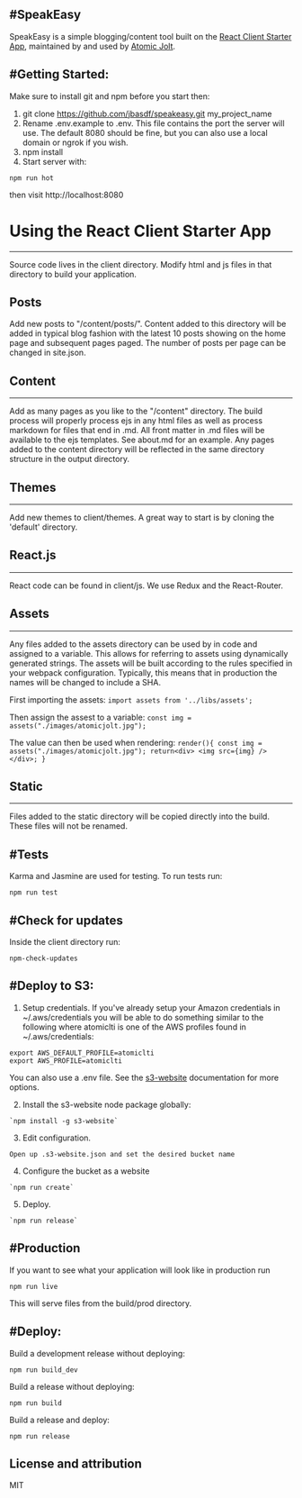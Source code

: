 #SpeakEasy
-----------------------
SpeakEasy is a simple blogging/content tool built on the [React Client Starter App](https://github.com/atomicjolt/react_client_starter_app), maintained by and used by [Atomic Jolt](http://www.atomicjolt.com).


#Getting Started:
-----------------------

Make sure to install git and npm before you start then:

1. git clone https://github.com/jbasdf/speakeasy.git my_project_name
2. Rename .env.example to .env. This file contains the port the server will use. The default 8080 should be fine, but you can also use a local domain or ngrok if you wish.
3. npm install
4. Start server with:

  `npm run hot`

then visit http://localhost:8080


# Using the React Client Starter App
-----------------------
Source code lives in the client directory. Modify html and js files in that directory to build your application.


## Posts
Add new posts to "/content/posts/". Content added to this directory will be added in typical blog fashion with the latest
10 posts showing on the home page and subsequent pages paged. The number of posts per page can be changed in site.json.


## Content
-----------
Add as many pages as you like to the "/content" directory. The build process will properly process ejs in any html files
as well as process markdown for files that end in .md. All front matter in .md files will be available to the ejs templates.
See about.md for an example. Any pages added to the content directory will be reflected in the same directory structure
in the output directory.


## Themes
-----------
Add new themes to client/themes. A great way to start is by cloning the 'default' directory.


## React.js
-----------
React code can be found in client/js. We use Redux and the React-Router.



## Assets
-----------
Any files added to the assets directory can be used by in code and assigned to a variable. This
allows for referring to assets using dynamically generated strings. The assets will be built according to
the rules specified in your webpack configuration. Typically, this means that in production the names will
be changed to include a SHA.

First importing the assets:
  `import assets from '../libs/assets';`

Then assign the assest to a variable:
  `const img = assets("./images/atomicjolt.jpg");`

The value can then be used when rendering:
  `render(){
    const img = assets("./images/atomicjolt.jpg");
    return<div>
    <img src={img} />
    </div>;
  }`


## Static
-----------
Files added to the static directory will be copied directly into the build. These files will not be renamed.


#Tests
-----------
Karma and Jasmine are used for testing. To run tests run:

  `npm run test`


#Check for updates
-----------
Inside the client directory run:

  `npm-check-updates`


#Deploy to S3:
-----------------------

  1. Setup credentials. If you've already setup your Amazon credentials in ~/.aws/credentials you will be able to do something similar to the
  following where atomiclti is one of the AWS profiles found in ~/.aws/credentials:

    export AWS_DEFAULT_PROFILE=atomiclti
    export AWS_PROFILE=atomiclti

  You can also use a .env file. See the [s3-website](https://github.com/klaemo/s3-website) documentation for more options.

  2. Install the s3-website node package globally:

    `npm install -g s3-website`

  3. Edit configuration.

    Open up .s3-website.json and set the desired bucket name

  4. Configure the bucket as a website

    `npm run create`

  5. Deploy.

    `npm run release`

#Production
-----------------------
If you want to see what your application will look like in production run

  `npm run live`

This will serve files from the build/prod directory.


#Deploy:
-----------------------

  Build a development release without deploying:

  `npm run build_dev`


  Build a release without deploying:

  `npm run build`


  Build a release and deploy:

  `npm run release`


License and attribution
-----------------------
MIT